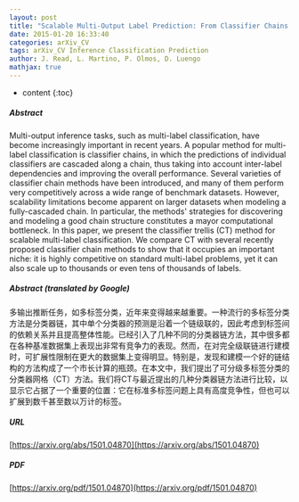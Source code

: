 ```yaml
---
layout: post
title: "Scalable Multi-Output Label Prediction: From Classifier Chains to Classifier Trellises"
date: 2015-01-20 16:33:40
categories: arXiv_CV
tags: arXiv_CV Inference Classification Prediction
author: J. Read, L. Martino, P. Olmos, D. Luengo
mathjax: true
---
```


* content
{:toc}

##### Abstract
Multi-output inference tasks, such as multi-label classification, have become increasingly important in recent years. A popular method for multi-label classification is classifier chains, in which the predictions of individual classifiers are cascaded along a chain, thus taking into account inter-label dependencies and improving the overall performance. Several varieties of classifier chain methods have been introduced, and many of them perform very competitively across a wide range of benchmark datasets. However, scalability limitations become apparent on larger datasets when modeling a fully-cascaded chain. In particular, the methods' strategies for discovering and modeling a good chain structure constitutes a mayor computational bottleneck. In this paper, we present the classifier trellis (CT) method for scalable multi-label classification. We compare CT with several recently proposed classifier chain methods to show that it occupies an important niche: it is highly competitive on standard multi-label problems, yet it can also scale up to thousands or even tens of thousands of labels.

##### Abstract (translated by Google)
多输出推断任务，如多标签分类，近年来变得越来越重要。一种流行的多标签分类方法是分类器链，其中单个分类器的预测是沿着一个链级联的，因此考虑到标签间的依赖关系并且提高整体性能。已经引入了几种不同的分类器链方法，其中很多都在各种基准数据集上表现出非常有竞争力的表现。然而，在对完全级联链进行建模时，可扩展性限制在更大的数据集上变得明显。特别是，发现和建模一个好的链结构的方法构成了一个市长计算的瓶颈。在本文中，我们提出了可分级多标签分类的分类器网格（CT）方法。我们将CT与最近提出的几种分类器链方法进行比较，以显示它占据了一个重要的位置：它在标准多标签问题上具有高度竞争性，但也可以扩展到数千甚至数以万计的标签。

##### URL
[https://arxiv.org/abs/1501.04870](https://arxiv.org/abs/1501.04870)

##### PDF
[https://arxiv.org/pdf/1501.04870](https://arxiv.org/pdf/1501.04870)

